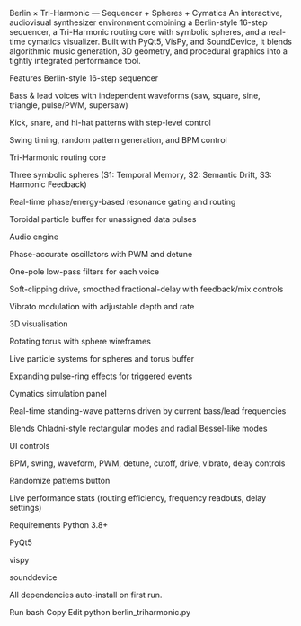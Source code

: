 Berlin × Tri-Harmonic — Sequencer + Spheres + Cymatics
An interactive, audiovisual synthesizer environment combining a Berlin-style 16-step sequencer, a Tri-Harmonic routing core with symbolic spheres, and a real-time cymatics visualizer.
Built with PyQt5, VisPy, and SoundDevice, it blends algorithmic music generation, 3D geometry, and procedural graphics into a tightly integrated performance tool.

Features
Berlin-style 16-step sequencer

Bass & lead voices with independent waveforms (saw, square, sine, triangle, pulse/PWM, supersaw)

Kick, snare, and hi-hat patterns with step-level control

Swing timing, random pattern generation, and BPM control

Tri-Harmonic routing core

Three symbolic spheres (S1: Temporal Memory, S2: Semantic Drift, S3: Harmonic Feedback)

Real-time phase/energy-based resonance gating and routing

Toroidal particle buffer for unassigned data pulses

Audio engine

Phase-accurate oscillators with PWM and detune

One-pole low-pass filters for each voice

Soft-clipping drive, smoothed fractional-delay with feedback/mix controls

Vibrato modulation with adjustable depth and rate

3D visualisation

Rotating torus with sphere wireframes

Live particle systems for spheres and torus buffer

Expanding pulse-ring effects for triggered events

Cymatics simulation panel

Real-time standing-wave patterns driven by current bass/lead frequencies

Blends Chladni-style rectangular modes and radial Bessel-like modes

UI controls

BPM, swing, waveform, PWM, detune, cutoff, drive, vibrato, delay controls

Randomize patterns button

Live performance stats (routing efficiency, frequency readouts, delay settings)

Requirements
Python 3.8+

PyQt5

vispy

sounddevice

All dependencies auto-install on first run.

Run
bash
Copy
Edit
python berlin_triharmonic.py
